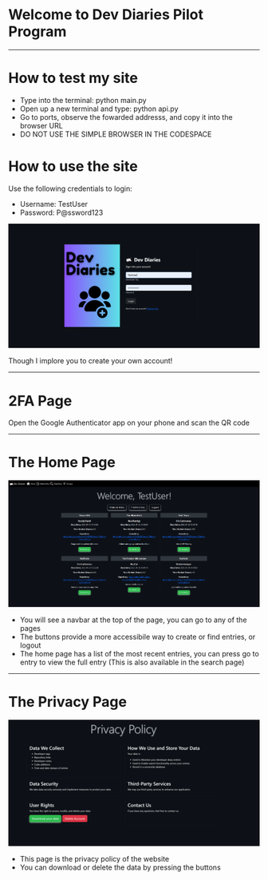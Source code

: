 # Welcome to Dev Diaries Pilot Program

---

# How to test my site

- Type into the terminal: python main.py
- Open up a new terminal and type: python api.py
- Go to ports, observe the fowarded addresss, and copy it into the browser URL
- DO NOT USE THE SIMPLE BROWSER IN THE CODESPACE

# How to use the site

Use the following credentials to login:

- Username: TestUser
- Password: P@ssword123

![Login Page](readme_photos/ss1.png)

Though I implore you to create your own account!

---

# 2FA Page

Open the Google Authenticator app on your phone and scan the QR code

---

# The Home Page

![Home Page](readme_photos/ss2.png)

- You will see a navbar at the top of the page, you can go to any of the pages
- The buttons provide a more accessibile way to create or find entries, or logout
- The home page has a list of the most recent entries, you can press go to entry to view the full entry (This is also available in the search page)

---

# The Privacy Page

![Privacy Page](readme_photos/ss3.png)

- This page is the privacy policy of the website
- You can download or delete the data by pressing the buttons
